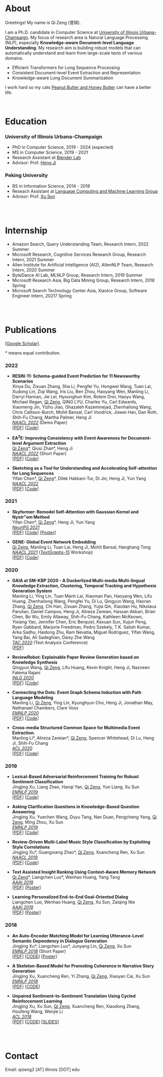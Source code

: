 

# About


Greetings! My name is Qi Zeng (曾琪). 

I am a Ph.D. candidate in Computer Science at [University of Illinois Urbana-Champaign](https://illinois.edu/). 
My focus of research area is Natural Language Processing (NLP), especially **Knowledge-aware Document-level Language Understanding**.
My research aim is building robust models that can automatically understand and learn from large-scale texts of various domains.

- Efficient Transformers for Long Sequence Processing
- Consistent Document-level Event Extraction and Representation
- Knowledge-aware Long Document Summarization


I work hard so my cats [Peanut Butter and Honey Butter](cat.md) can have a better life.





<br>
 
# Education

### University of Illinois Urbana-Champaign
  - PhD in Computer Science, 2019 - 2024 (expected)
  - MS in Computer Science, 2019 - 2021
  - Research Assistant at [Blender Lab](http://blender.cs.illinois.edu/)
  - Advisor: Prof. [Heng Ji](http://blender.cs.illinois.edu/hengji.html)


### Peking University 
  - BS in Information Science, 2014 - 2018
  - Reseach Assistant at [Language Computing and Machine Learning Group](https://lancopku.github.io/)
  - Advisor: Prof. [Xu Sun](https://xusun.org/)



<br>
<br>

# Internship


- Amazon Search, Query Understanding Team, Research Intern, 2022 Summer
- Microsoft Research, Cognitive Services Research Group, Research Intern, 2021 Summer
- Allen Institute for Artificial Intelligence (AI2), AllenNLP Team, Research Intern, 2020 Summer
- ByteDance AI Lab, MLNLP Group, Research Intern, 2019 Summer
- Microsoft Research Asia, Big Data Mining Group, Research Intern, 2018 Spring
- Microsoft Search Technology Center Asia, XiaoIce Group, Software Engineer Intern, 20217 Spring


<!-- ### Microsoft Research (05/2021 - 08/2021) -->
  <!-- - Research Intern at Cognitive Services Research group (CSR) -->
<!--   - Mentor: Dr. [Yu Shi](https://www.microsoft.com/en-us/research/people/yushi/) and Dr. [Yao Qian](https://sites.google.com/site/yaoqianhomepage/) -->
  <!-- - Focus: Speech-Text Language Understanding -->

<!-- ### Allen Institute for Artificial Intelligence (05/2020 - 08/2020) -->
  <!-- - Research Intern on AllenNLP team -->
<!--   - Mentor: Dr. [Qiang Ning](http://qning2.web.engr.illinois.edu/) -->
  <!-- - Focus: Temporal QA -->

<!-- ### ByteDance AI Lab (04/2019 - 08/2019) -->
<!--   - Research Intern at MLNLP Group -->
<!--   - Mentor: Dr. [Hao Zhou](https://zhouh.github.io/)  -->
  <!-- - Focus: Search Query Generation -->


<!-- ### Microsoft Research Asia (01/2018 - 06/2018) -->
<!--   - Research Intern at Big Data Mining Group  -->
<!--   - Mentor: Dr. [Wenhao Huang](https://scholar.google.com/citations?user=OdE3MsQAAAAJ&hl=zh-CN) -->
  <!-- - Focus: Table-to-Text Generation -->


<!-- ### Microsoft Search Technology Center Asia (03/2017 - 12/2017) -->
<!--   - Software Engineer Intern at XiaoIce Group -->
<!--   - Mentor: [Peng Chen](https://www.aclweb.org/anthology/people/p/peng-chen/) -->
  <!-- - Focus: QA System for Xiaoice -->


<br>
<br>


# Publications

[[Google Scholar](https://scholar.google.com/citations?user=lOEEhwgAAAAJ&hl=zh-CN)].

 \* means equal contribution.

### 2022


- **RESIN-11: Schema-guided Event Prediction for 11 Newsworthy Scenarios**<br> 
  Xinya Du, Zixuan Zhang, Sha Li, Pengfei Yu, Hongwei Wang, Tuan Lai, Xudong Lin, Ziqi Wang, Iris Liu, Ben Zhou, Haoyang Wen, Manling Li, Darryl Hannan, Jie Lei, Hyounghun Kim, Rotem Dror, Haoyu Wang, Michael Regan, <u>Qi Zeng</u>, QING LYU, Charles Yu, Carl Edwards, Xiaomeng Jin, Yizhu Jiao, Ghazaleh Kazeminejad, Zhenhailong Wang, Chris Callison-Burch, Mohit Bansal, Carl Vondrick, Jiawei Han, Dan Roth, Shih-Fu Chang, Martha Palmer, Heng Ji<br>
  [*NAACL 2022*](https://2022.naacl.org/) (Demo Paper) <br>
  [[PDF](https://blender.cs.illinois.edu/paper/resin2022.pdf)] [[Code](https://github.com/RESIN-KAIROS/RESIN-11)] 

- **EA$^2$E: Improving Consistency with Event Awareness for Document-level Argument Extraction**<br>
  <u>Qi Zeng</u>\*, Qiusi Zhan\*, Heng Ji<br>
  [*NAACL 2022*](https://2022.naacl.org/) (Short Paper) <br>
  [[PDF](https://blender.cs.illinois.edu/paper/docie2022b.pdf)] [[Code](https://github.com/ZQS1943/DOCIE)]


- **Sketching as a Tool for Understanding and Accelerating Self-attention for Long Sequences** <br>
  Yifan Chen\*, <u>Qi Zeng</u>\*, Dilek Hakkani-Tur, Di Jin, Heng Ji, Yun Yang <br>
  [*NAACL 2022*](https://2022.naacl.org/) <br>
  [[PDF](https://arxiv.org/abs/2112.05359)] [[Code](https://github.com/pkuzengqi/Skeinformer)]

### 2021

- **Skyformer: Remodel Self-Attention with Gaussian Kernel and Nystr\"om Method** <br>
  Yifan Chen\*, <u>Qi Zeng</u>\*, Heng Ji, Yun Yang <br>
  [*NeurIPS 2021*](https://nips.cc/Conferences/2021)  <br>
  [[PDF](https://arxiv.org/abs/2111.00035)] [[Code](https://github.com/pkuzengqi/Skyformer)] [[Poster](https://github.com/pkuzengqi/Skyformer/blob/main/doc/Skyformer_poster.pdf)]
<!--   (Acceptance Rate 26%).  -->

- **GENE: Global Event Network Embedding** <br>
  <u>Qi Zeng</u>, Manling Li, Tuan Lai, Heng Ji, Mohit Bansal, Hanghang Tong <br>
  [*NAACL 2021*](https://2021.naacl.org/) ([*TextGraphs-15*](https://sites.google.com/view/textgraphs2021) Workshop) <br>
  [[PDF](https://www.aclweb.org/anthology/2021.textgraphs-1.5.pdf)] [[Code](https://github.com/pkuzengqi/GENE)]


### 2020

- **GAIA at SM-KBP 2020 - A Dockerlized Multi-media Multi-lingual Knowledge Extraction, Clustering, Temporal Tracking and Hypothesis Generation System** <br>
  Manling Li, Ying Lin, Tuan Manh Lai, Xiaoman Pan, Haoyang Wen, Lifu Huang, Zhenhailong Wang, Pengfei Yu, Di Lu, Qingyun Wang, Haoran Zhang, <u>Qi Zeng</u>, Chi Han, Zixuan Zhang, Yujia Qin, Xiaodan Hu, Nikolaus Parulian, Daniel Campos, Heng Ji, Alireza Zareian, Hassan Akbari, Brian Chen, Bo Wu, Emily Allaway, Shih-Fu Chang, Kathleen McKeown, Yixiang Yao, Jennifer Chen, Eric Berquist, Kexuan Sun, Xujun Peng, Ryan Gabbard, Marjorie Freedman, Pedro Szekely, T.K. Satish Kumar, Arka Sadhu, Haidong Zhu, Ram Nevatia, Miguel Rodriguez, Yifan Wang, Yang Bai, Ali Sadeghian, Daisy Zhe Wang <br>
  [*TAC 2020*](https://tac.nist.gov/2020/index.html) (Text Analysis Conference) <br>
  [[PDF](https://blender.cs.illinois.edu/paper/gaia_smkbp_2020.pdf)]

- **ReviewRobot: Explainable Paper Review Generation based on Knowledge Synthesis** <br>
  Qingyun Wang, <u>Qi Zeng</u>, Lifu Huang, Kevin Knight, Heng Ji, Nazneen Fatema Rajani <br>
  [*INLG 2020*](https://www.inlg2020.org/) <br>
  [[PDF](https://www.aclweb.org/anthology/2020.inlg-1.44/)] [[Code](https://github.com/EagleW/ReviewRobot)]

- **Connecting the Dots: Event Graph Schema Induction with Path Language Modeling** <br>
  Manling Li, <u>Qi Zeng</u>, Ying Lin, Kyunghyun Cho, Heng Ji, Jonathan May, Nathanael Chambers, Clare Voss<br>
  [*EMNLP 2020*](https://2020.emnlp.org/)<br>
  [[PDF](https://www.aclweb.org/anthology/2020.emnlp-main.50/)] [[Code](http://blender.cs.illinois.edu/software/pathlm/)]
<!--   (Acceptance Rate 22.4%).  -->

- **Cross-media Structured Common Space for Multimedia Event Extraction.** <br>
  Manling Li\*, Alireza Zareian\*, <u>Qi Zeng</u>, Spencer Whitehead, Di Lu, Heng Ji, Shih-Fu Chang <br>
  [*ACL 2020*](https://acl2020.org/)<br>
  [[PDF](https://www.aclweb.org/anthology/2020.acl-main.230.pdf)] [[Code](http://blender.cs.illinois.edu/software/m2e2/)]
<!--   (Acceptance Rate 22.7%).  -->

### 2019

- **Lexical-Based Adversarial Reinforcement Training for Robust Sentiment Classification** <br>
  Jingjing Xu, Liang Zhao, Hanqi Yan, <u>Qi Zeng</u>, Yun Liang, Xu Sun <br>
  [*EMNLP 2019*](https://2019.emnlp.org/) <br>
  [[PDF](https://www.aclweb.org/anthology/D19-1554/)]  [[Code](https://github.com/lancopku/LexicalAT)]
<!--   (Acceptance Rate 23.8%).  -->


- **Asking Clarification Questions in Knowledge-Based Question Answering** <br>
  Jingjing Xu, Yuechen Wang, Duyu Tang, Nan Duan, Pengcheng Yang, <u>Qi Zeng</u>, Ming Zhou, Xu Sun <br>
  [*EMNLP 2019*](https://2019.emnlp.org/) <br>
  [[PDF](https://www.aclweb.org/anthology/D19-1172/)] [[Code](https://github.com/msra-nlc/MSParS_V2.0)] 
<!--   (Acceptance Rate 23.8%). -->


- **Review-Driven Multi-Label Music Style Classification by Exploiting Style Correlations** <br>
  Jingjing Xu\*, Guangxiang Zhao\*, <u>Qi Zeng</u>, Xuancheng Ren, Xu Sun<br>
  [*NAACL 2019*](https://naacl2019.org/) <br>
  [[PDF](https://www.aclweb.org/anthology/N19-1296)] [[Code](https://github.com/lancopku/RMSC)] 
<!--   (Acceptance Rate 22.6%). -->


- **Text Assisted Insight Ranking Using Context-Aware Memory Network** <br>
  <u>Qi Zeng</u>\*, Liangchen Luo\*, Wenhao Huang, Yang Tang <br>
  [*AAAI 2019*](https://aaai.org/Conferences/AAAI-19/) <br>
  [[PDF](https://arxiv.org/pdf/1811.05563.pdf)] [[Poster](/files/AAAI19-insight-poster.pdf)]
<!--   (Acceptance Rate 16.2%). -->

- **Learning Personalized End-to-End Goal-Oriented Dialog** <br>
  Liangchen Luo, Wenhao Huang, <u>Qi Zeng</u>, Xu Sun, Zaiqing Nie <br>
  [*AAAI 2019*](https://aaai.org/Conferences/AAAI-19/) <br>
  [[PDF](https://arxiv.org/pdf/1811.04604.pdf)] [[Poster](/files/AAAI19-personalized-poster.pdf)]
<!--   (Acceptance Rate 16.2%). -->

### 2018

- **An Auto-Encoder Matching Model for Learning Utterance-Level Semantic Dependency in Dialogue Generation** <br>
  Jingjing Xu\*, Liangchen Luo\*, Junyang Lin, <u>Qi Zeng</u>, Xu Sun <br>
  [*EMNLP 2018*](https://emnlp2018.org/) (Short Paper) <br>
  [[PDF](http://aclweb.org/anthology/D18-1075)] [[CODE](https://github.com/lancopku/AMM)] [[Poster](/files/EMNLP18-AEM-poster.pdf)]
<!--   (Acceptance Rate 24.6%). -->

- **A Skeleton-Based Model for Promoting Coherence in Narrative Story Generation** <br>
  Jingjing Xu, Xuancheng Ren, Yi Zhang, <u>Qi Zeng</u>, Xiaoyan Cai, Xu Sun <br>
  [*EMNLP 2018*](https://emnlp2018.org/) <br>
  [[PDF](http://aclweb.org/anthology/D18-1462)] [[CODE](https://github.com/lancopku/Skeleton-Based-Generation-Model)] 
<!--   (Acceptance Rate 24.6%). -->

- **Unpaired Sentiment-to-Sentiment Translation Using Cycled Reinforcement Learning** <br>
  Jingjing Xu, Xu Sun, <u>Qi Zeng</u>, Xuancheng Ren, Xiaodong Zhang, Houfeng Wang, Wenjie Li <br>
  [*ACL 2018*](https://acl2018.org/) <br>
  [[PDF](http://aclweb.org/anthology/P18-1090)] [[CODE](https://github.com/lancopku/Unpaired-Sentiment-Translation)] [[SLIDES](/files/ACL2018.pdf)]
<!--   (Acceptance Rate 24.9%). -->


<br>
<br>


# Contact

Email: qizeng2 [AT] illinois [DOT] edu

<!-- Office: Room 1115, Siebel Center for Computer Science, 201 N. Goodwin Ave, Urbana, IL 61801

 -->

<br>
<br>
<br>
<br>
<br>
<br>
<br>
<br>




